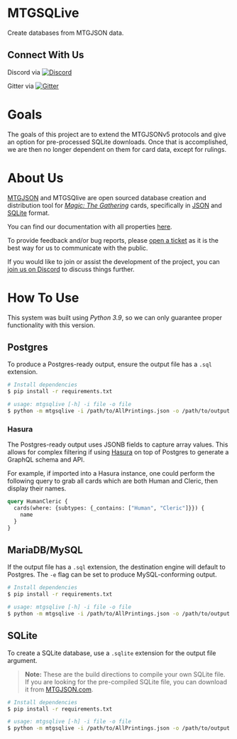 # MTGSQLive

Create databases from MTGJSON data.

## Connect With Us
Discord via [![Discord](https://img.shields.io/discord/224178957103136779.svg)](https://discord.gg/74GUQDE)

Gitter via [![Gitter](https://img.shields.io/gitter/room/nwjs/nw.js.svg)](https://gitter.im/mtgjson/mtgjson4)

# Goals
The goals of this project are to extend the MTGJSONv5 protocols and give an option for pre-processed SQLite downloads. Once that is accomplished, we are then no longer dependent on them for card data, except for rulings.

# About Us

[MTGJSON](https://mtgjson.com/) and MTGSQlive are open sourced database creation and distribution tool for [*Magic: The Gathering*](https://magic.wizards.com/) cards, specifically in [JSON](https://json.org/) and [SQLite](https://www.sqlite.org/index.html) format.

You can find our documentation with all properties [here](https://mtgjson.com/data-models/).

To provide feedback and/or bug reports, please [open a ticket](https://github.com/mtgjson/mtgsqlite/issues/new/) as it is the best way for us to communicate with the public.

If you would like to join or assist the development of the project, you can [join us on Discord](https://mtgjson.com/discord) to discuss things further.

# How To Use

This system was built using *Python 3.9*, so we can only guarantee proper functionality with this version.

## Postgres

To produce a Postgres-ready output, ensure the output file has a `.sql` extension.

```sh
# Install dependencies
$ pip install -r requirements.txt 

# usage: mtgsqlive [-h] -i file -o file 
$ python -m mtgsqlive -i /path/to/AllPrintings.json -o /path/to/output.sql
```

### Hasura

The Postgres-ready output uses JSONB fields to capture array values. This allows for complex filtering if using [Hasura](https://hasura.io/) on top of Postgres to generate a GraphQL schema and API.

For example, if imported into a Hasura instance, one could perform the following query to grab all cards which are both Human and Cleric, then display their names.

```graphql
query HumanCleric {
  cards(where: {subtypes: {_contains: ["Human", "Cleric"]}}) {
    name
  }
}

```

## MariaDB/MySQL

If the output file has a `.sql` extension, the destination engine will default to Postgres. The `-e` flag can be set to produce MySQL-conforming output.

```sh
# Install dependencies
$ pip install -r requirements.txt 

# usage: mtgsqlive [-h] -i file -o file 
$ python -m mtgsqlive -i /path/to/AllPrintings.json -o /path/to/output.sql -e mysql
```  

## SQLite

To create a SQLite database, use a `.sqlite` extension for the output file argument.

>**Note:** These are the build directions to compile your own SQLite file.<br>
>If you are looking for the pre-compiled SQLite file, you can download it from [MTGJSON.com](https://mtgjson.com/).

```sh
# Install dependencies
$ pip install -r requirements.txt 

# usage: mtgsqlive [-h] -i file -o file 
$ python -m mtgsqlive -i /path/to/AllPrintings.json -o /path/to/output.sqlite
```  
